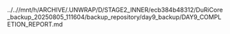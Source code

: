../..//mnt/h/ARCHIVE/.UNWRAP/D/STAGE2_INNER/ecb384b48312/DuRiCore_backup_20250805_111604/backup_repository/day9_backup/DAY9_COMPLETION_REPORT.md